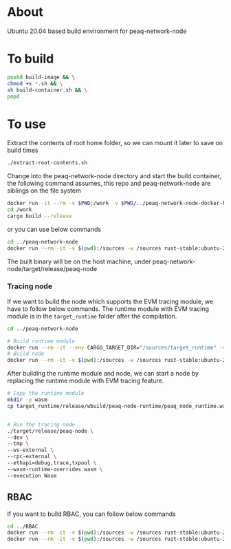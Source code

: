 # About
Ubuntu 20.04 based build environment for peaq-network-node

# To build
```bash
pushd build-image && \
chmod +x *.sh && \
sh build-container.sh && \
popd
```

# To use

Extract the contents of root home folder, so we can mount it later to save on build times
```bash
./extract-root-contents.sh
```

Change into the peaq-network-node directory and start the build container, the following command assumes, this repo and peaq-network-node are siblings on the file system

```bash
docker run -it --rm -v $PWD:/work -v $PWD/../peaq-network-node-docker-builder/dev-env/root:/root rust-stable:ubuntu-20.04 /bin/bash
cd /work
cargo build --release
```
or you can use below commands
```bash
cd ../peaq-network-node
docker run --rm -it -v $(pwd):/sources -w /sources rust-stable:ubuntu-20.04 cargo build --release
```

The built binary will be on the host machine, under peaq-network-node/target/release/peaq-node

### Tracing node
If we want to build the node which supports the EVM tracing module, we have to follow below commands. The runtime module with EVM tracing module is in the `target_runtime` folder after the compilation.

```bash
cd ../peaq-network-node

# Build runtime module
docker run --rm -it --env CARGO_TARGET_DIR="/sources/target_runtime" -v $(pwd):/sources -w /sources rust-stable:ubuntu-20.04 cargo build --release -p peaq-node-runtime --features "std aura evm-tracing"
# Build node
docker run --rm -it -v $(pwd):/sources -w /sources rust-stable:ubuntu-20.04 cargo build --release
```

After building the runtime module and node, we can start a node by replacing the runtime module with EVM tracing feature.
```bash
# Copy the runtime module
mkdir -p wasm
cp target_runtime/release/wbuild/peaq-node-runtime/peaq_node_runtime.wasm wasm


# Run the tracing node
./target/release/peaq-node \
--dev \
--tmp \
--ws-external \
--rpc-external \
--ethapi=debug,trace,txpool \
--wasm-runtime-overrides wasm \
--execution Wasm
```

## RBAC
If you want to build RBAC, you can follow below commands

```bash
cd ../RBAC
docker run --rm -it -v $(pwd):/sources -w /sources rust-stable:ubuntu-20.04 cargo +nightly contract build
docker run --rm -it -v $(pwd):/sources -w /sources rust-stable:ubuntu-20.04 cargo +nightly contract test
```
